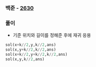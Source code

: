 ### 백준  - [2630](https://www.acmicpc.net/problem/2630)

### 풀이

* 기준 위치와 길이를 정해준 후에 재귀 응용

```Python
sol(x+k//2,y,k//2,ans)
sol(x,y+k//2,k//2,ans)
sol(x+k//2,y+k//2,k//2,ans)
sol(x,y,k//2,ans)
```

